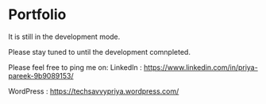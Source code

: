 # Portfolio
It is still in the development mode.

Please stay tuned to until the development comnpleted.

Please feel free to ping me on:
LinkedIn : https://www.linkedin.com/in/priya-pareek-9b9089153/


WordPress : https://techsavvypriya.wordpress.com/
